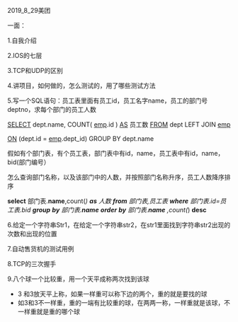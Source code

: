 2019_8_29美团

一面：

1.自我介绍

2.IOS的七层

3.TCP和UDP的区别

4.讲项目，如何做的，怎么测试的，用了哪些测试方法

5.写一个SQL语句：员工表里面有员工id，员工名字name，员工的部门号deptno，求每个部门的员工人数

[SELECT](https://www.baidu.com/s?wd=SELECT&tn=SE_PcZhidaonwhc_ngpagmjz&rsv_dl=gh_pc_zhidao) dept.name, COUNT( [emp](https://www.baidu.com/s?wd=emp&tn=SE_PcZhidaonwhc_ngpagmjz&rsv_dl=gh_pc_zhidao).id ) [AS](https://www.baidu.com/s?wd=AS&tn=SE_PcZhidaonwhc_ngpagmjz&rsv_dl=gh_pc_zhidao) 员工数  [FROM](https://www.baidu.com/s?wd=FROM&tn=SE_PcZhidaonwhc_ngpagmjz&rsv_dl=gh_pc_zhidao)   dept LEFT JOIN [emp](https://www.baidu.com/s?wd=emp&tn=SE_PcZhidaonwhc_ngpagmjz&rsv_dl=gh_pc_zhidao)

[ON](https://www.baidu.com/s?wd=ON&tn=SE_PcZhidaonwhc_ngpagmjz&rsv_dl=gh_pc_zhidao) (dept.id = [emp](https://www.baidu.com/s?wd=emp&tn=SE_PcZhidaonwhc_ngpagmjz&rsv_dl=gh_pc_zhidao).dept_id)  GROUP BY   dept.name



假如有个部门表，有个员工表，部门表中有id，name，员工表中有id，name，bid(部门编号）

怎么查询部门名称，以及该部门中的人数，并按照部门名称升序，员工人数降序排序

**select** 部门表.**name**,count(*) **as** 人数 **from** 部门表,员工表 **where** 部门表.id=员工表.bid **group** **by**  部门表.**name** **order** **by** 部门表.**name** ,count(*) **desc**



6.给定一个字符串Str1，在给定一个字符串str2，在str1里面找到字符串str2出现的次数和出现的位置

7.自动售货机的测试用例

8.TCP的三次握手

9.八个球一个比较重，用一个天平成称两次找到该球

- 3 和3放天平上称，如果一样重可以称下边的两个，重的就是要找的球
- 如3和3不一样重，重的一端有比较重的球，在两两一称，一样重就是该球，不一样重就是重的哪个球